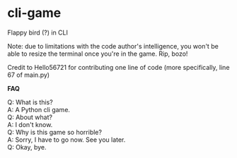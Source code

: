 # cli-game
Flappy bird (?) in CLI  

Note: due to limitations with the code author's intelligence, you won't be able to resize the terminal once you're in the game. Rip, bozo!  

Credit to Hello56721 for contributing one line of code (more specifically, line 67 of main.py)  

**FAQ**  

Q: What is this?  
A: A Python cli game.  
Q: About what?  
A: I don't know.  
Q: Why is this game so horrible?  
A: Sorry, I have to go now. See you later.  
Q: Okay, bye.  
